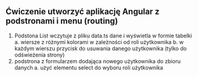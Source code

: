 ## Ćwiczenie utworzyć aplikację Angular z podstronami i menu (routing)
1. Podstona List wczytuje z pliku data.ts dane i wyświetla w formie tabelki
    a. wiersze z różnymi kolorami w zależności od roli użytkownika
    b. w każdym wierszu przycisk do usuwania danego użytkownika (tylko do odświeżenia strony)
2. podstrona z formularzem dodająca nowego użytkownika do zbioru danych
    a. użyć elementu select do wyboru roli użytkownika